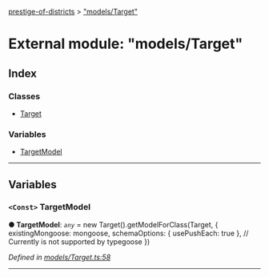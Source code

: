 [prestige-of-districts](../README.md) > ["models/Target"](../modules/_models_target_.md)

# External module: "models/Target"

## Index

### Classes

* [Target](../classes/_models_target_.target.md)

### Variables

* [TargetModel](_models_target_.md#targetmodel)

---

## Variables

<a id="targetmodel"></a>

### `<Const>` TargetModel

**● TargetModel**: *`any`* =  new Target().getModelForClass(Target, {
  existingMongoose: mongoose,
  schemaOptions: { usePushEach: true }, // Currently is not supported by typegoose
})

*Defined in [models/Target.ts:58](https://github.com/YarosJ/prestige-of-districts/blob/dea42b4/models/Target.ts#L58)*

___

